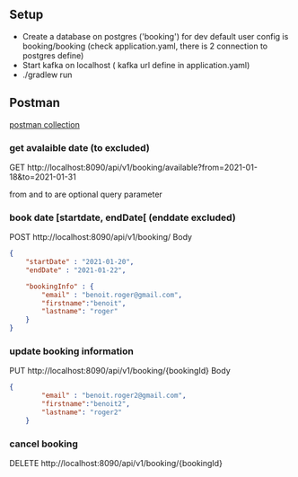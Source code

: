 ## Setup 
- Create a database on postgres ('booking') for dev default user config is booking/booking (check application.yaml, there is 2 connection to postgres define)
- Start kafka on localhost ( kafka url define in application.yaml)
- ./gradlew run  

## Postman 
[postman collection](booking.postman_collection.json)

### get avalaible date (to excluded)
GET http://localhost:8090/api/v1/booking/available?from=2021-01-18&to=2021-01-31

from and to are optional query parameter

### book date  [startdate, endDate[  (enddate excluded)
POST http://localhost:8090/api/v1/booking/
Body
```json
{
    "startDate" : "2021-01-20",
    "endDate" : "2021-01-22",

    "bookingInfo" : {
        "email" : "benoit.roger@gmail.com",
        "firstname":"benoit",
        "lastname": "roger"
    }
}
```

### update booking information
PUT http://localhost:8090/api/v1/booking/{bookingId}
Body
```json
{
        "email" : "benoit.roger2@gmail.com",
        "firstname":"benoit2",
        "lastname": "roger2"
    }
```

### cancel booking 
DELETE http://localhost:8090/api/v1/booking/{bookingId}